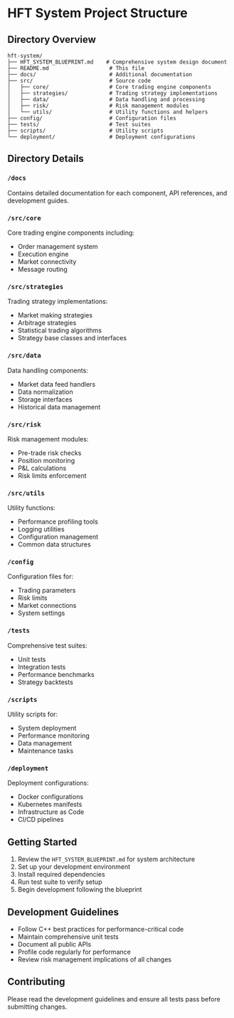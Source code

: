 # HFT System Project Structure

## Directory Overview

```
hft-system/
├── HFT_SYSTEM_BLUEPRINT.md    # Comprehensive system design document
├── README.md                   # This file
├── docs/                       # Additional documentation
├── src/                        # Source code
│   ├── core/                   # Core trading engine components
│   ├── strategies/             # Trading strategy implementations
│   ├── data/                   # Data handling and processing
│   ├── risk/                   # Risk management modules
│   └── utils/                  # Utility functions and helpers
├── config/                     # Configuration files
├── tests/                      # Test suites
├── scripts/                    # Utility scripts
└── deployment/                 # Deployment configurations
```

## Directory Details

### `/docs`
Contains detailed documentation for each component, API references, and development guides.

### `/src/core`
Core trading engine components including:
- Order management system
- Execution engine
- Market connectivity
- Message routing

### `/src/strategies`
Trading strategy implementations:
- Market making strategies
- Arbitrage strategies
- Statistical trading algorithms
- Strategy base classes and interfaces

### `/src/data`
Data handling components:
- Market data feed handlers
- Data normalization
- Storage interfaces
- Historical data management

### `/src/risk`
Risk management modules:
- Pre-trade risk checks
- Position monitoring
- P&L calculations
- Risk limits enforcement

### `/src/utils`
Utility functions:
- Performance profiling tools
- Logging utilities
- Configuration management
- Common data structures

### `/config`
Configuration files for:
- Trading parameters
- Risk limits
- Market connections
- System settings

### `/tests`
Comprehensive test suites:
- Unit tests
- Integration tests
- Performance benchmarks
- Strategy backtests

### `/scripts`
Utility scripts for:
- System deployment
- Performance monitoring
- Data management
- Maintenance tasks

### `/deployment`
Deployment configurations:
- Docker configurations
- Kubernetes manifests
- Infrastructure as Code
- CI/CD pipelines

## Getting Started

1. Review the `HFT_SYSTEM_BLUEPRINT.md` for system architecture
2. Set up your development environment
3. Install required dependencies
4. Run test suite to verify setup
5. Begin development following the blueprint

## Development Guidelines

- Follow C++ best practices for performance-critical code
- Maintain comprehensive unit tests
- Document all public APIs
- Profile code regularly for performance
- Review risk management implications of all changes

## Contributing

Please read the development guidelines and ensure all tests pass before submitting changes.